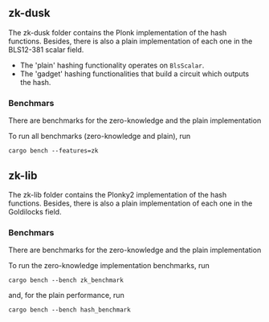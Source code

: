 ## zk-dusk
The zk-dusk folder contains the Plonk implementation of the hash functions. Besides, there is also a plain implementation of each one in the BLS12-381 scalar field.

- The 'plain' hashing functionality operates on ```BlsScalar```.
- The 'gadget' hashing functionalities that build a circuit which outputs the hash.

### Benchmars
There are benchmarks for the zero-knowledge and the plain implementation

To run all benchmarks (zero-knowledge and plain), run

```
cargo bench --features=zk
```

## zk-lib
The zk-lib folder contains the Plonky2 implementation of the hash functions. Besides, there is also a plain implementation of each one in the Goldilocks field.

### Benchmars
There are benchmarks for the zero-knowledge and the plain implementation

To run the zero-knowledge implementation benchmarks, run

```
cargo bench --bench zk_benchmark 
```
and, for the plain performance, run
```
cargo bench --bench hash_benchmark
```

